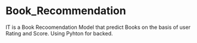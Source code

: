 # Book_Recommendation

IT is a Book Recoomendation Model that predict Books on the basis of user Rating and Score.
Using Pyhton for backed.

